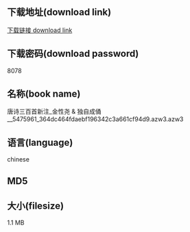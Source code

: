 ## 下载地址(download link)
[下载链接 download link](https://tutu365.netlify.app/?s=%E5%94%90%E8%AF%97%E4%B8%89%E7%99%BE%E9%A6%96%E6%96%B0%E6%B3%A8_%E9%87%91%E6%80%A7%E5%B0%A7+%26+%E7%8B%AC%E8%87%AA%E6%88%90%E4%BF%91__5475961_364dc464fdaebf196342c3a661cf94d9.azw3)

## 下载密码(download password)
8078

## 名称(book name)
唐诗三百首新注_金性尧 & 独自成俑__5475961_364dc464fdaebf196342c3a661cf94d9.azw3.azw3

## 语言(language)
chinese

## MD5


## 大小(filesize)
1.1 MB

